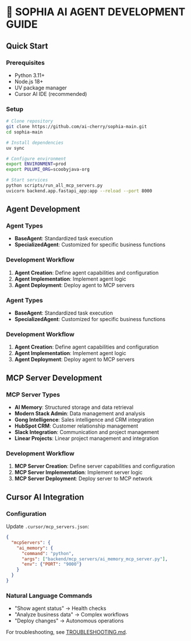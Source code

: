 # 🤖 SOPHIA AI AGENT DEVELOPMENT GUIDE

## Quick Start

### Prerequisites
- Python 3.11+
- Node.js 18+
- UV package manager
- Cursor AI IDE (recommended)

### Setup
```bash
# Clone repository
git clone https://github.com/ai-cherry/sophia-main.git
cd sophia-main

# Install dependencies
uv sync

# Configure environment
export ENVIRONMENT=prod
export PULUMI_ORG=scoobyjava-org

# Start services
python scripts/run_all_mcp_servers.py
uvicorn backend.app.fastapi_app:app --reload --port 8000
```

## Agent Development

### Agent Types
- **BaseAgent**: Standardized task execution
- **SpecializedAgent**: Customized for specific business functions

### Development Workflow
1. **Agent Creation**: Define agent capabilities and configuration
2. **Agent Implementation**: Implement agent logic
3. **Agent Deployment**: Deploy agent to MCP servers

### Agent Types
- **BaseAgent**: Standardized task execution
- **SpecializedAgent**: Customized for specific business functions

### Development Workflow
1. **Agent Creation**: Define agent capabilities and configuration
2. **Agent Implementation**: Implement agent logic
3. **Agent Deployment**: Deploy agent to MCP servers

## MCP Server Development

### MCP Server Types
- **AI Memory**: Structured storage and data retrieval
- **Modern Stack Admin**: Data management and analysis
- **Gong Intelligence**: Sales intelligence and CRM integration
- **HubSpot CRM**: Customer relationship management
- **Slack Integration**: Communication and project management
- **Linear Projects**: Linear project management and integration

### Development Workflow
1. **MCP Server Creation**: Define server capabilities and configuration
2. **MCP Server Implementation**: Implement server logic
3. **MCP Server Deployment**: Deploy server to MCP network

## Cursor AI Integration

### Configuration
Update `.cursor/mcp_servers.json`:
```json
{
  "mcpServers": {
    "ai_memory": {
      "command": "python",
      "args": ["backend/mcp_servers/ai_memory_mcp_server.py"],
      "env": {"PORT": "9000"}
    }
  }
}
```

### Natural Language Commands
- "Show agent status" → Health checks
- "Analyze business data" → Complex workflows
- "Deploy changes" → Autonomous operations

For troubleshooting, see [TROUBLESHOOTING.md](TROUBLESHOOTING.md).
